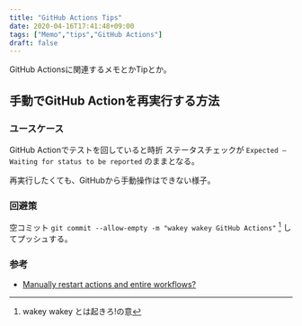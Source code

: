 ```yaml
---
title: "GitHub Actions Tips"
date: 2020-04-16T17:41:48+09:00
tags: ["Memo","tips","GitHub Actions"]
draft: false
---
```


GitHub Actionsに関連するメモとかTipとか。

## 手動でGitHub Actionを再実行する方法

### ユースケース

GitHub Actionでテストを回していると時折 ステータスチェックが `Expected — Waiting for status to be reported` のままとなる。

再実行したくても、GitHubから手動操作はできない様子。

### 回避策

空コミット `git commit --allow-empty -m "wakey wakey GitHub Actions"` [^1] してプッシュする。


[^1]: wakey wakey とは起きろ!の意

### 参考
- [Manually restart actions and entire workflows?](https://github.community/t5/GitHub-Actions/Manually-restart-actions-and-entire-workflows/td-p/31875)
